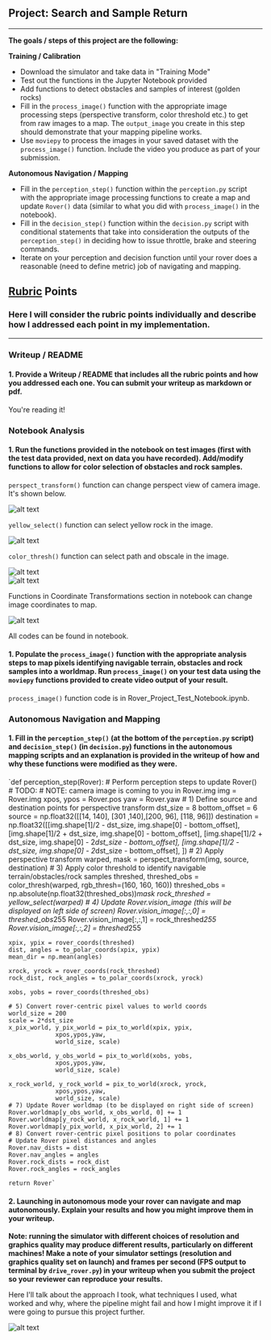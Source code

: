 ## Project: Search and Sample Return

---


**The goals / steps of this project are the following:**  

**Training / Calibration**  

* Download the simulator and take data in "Training Mode"
* Test out the functions in the Jupyter Notebook provided
* Add functions to detect obstacles and samples of interest (golden rocks)
* Fill in the `process_image()` function with the appropriate image processing steps (perspective transform, color threshold etc.) to get from raw images to a map.  The `output_image` you create in this step should demonstrate that your mapping pipeline works.
* Use `moviepy` to process the images in your saved dataset with the `process_image()` function.  Include the video you produce as part of your submission.

**Autonomous Navigation / Mapping**

* Fill in the `perception_step()` function within the `perception.py` script with the appropriate image processing functions to create a map and update `Rover()` data (similar to what you did with `process_image()` in the notebook). 
* Fill in the `decision_step()` function within the `decision.py` script with conditional statements that take into consideration the outputs of the `perception_step()` in deciding how to issue throttle, brake and steering commands. 
* Iterate on your perception and decision function until your rover does a reasonable (need to define metric) job of navigating and mapping.  

[//]: # (Image References)

[image1]: ../output/warped_example.jpg
[image2]: ../output/yellowed.jpg
[image3]: ../output/color_path.jpg
[image4]: ../output/color_obs.jpg
[image5]: ../output/arrow.jpg

## [Rubric](https://review.udacity.com/#!/rubrics/916/view) Points
### Here I will consider the rubric points individually and describe how I addressed each point in my implementation.  

---
### Writeup / README

#### 1. Provide a Writeup / README that includes all the rubric points and how you addressed each one.  You can submit your writeup as markdown or pdf.  

You're reading it!

### Notebook Analysis
#### 1. Run the functions provided in the notebook on test images (first with the test data provided, next on data you have recorded). Add/modify functions to allow for color selection of obstacles and rock samples.
`perspect_transform()` function can change perspect view of camera image. It's shown below.  

![alt text][image1]  

`yellow_select()` function can select yellow rock in the image.  

![alt text][image2]  

`color_thresh()` function can select path and obscale in the image.  

![alt text][image3]  
![alt text][image4]  

Functions in Coordinate Transformations section in notebook can change image coordinates to map.  

![alt text][image5]  

All codes can be found in notebook.  
#### 1. Populate the `process_image()` function with the appropriate analysis steps to map pixels identifying navigable terrain, obstacles and rock samples into a worldmap.  Run `process_image()` on your test data using the `moviepy` functions provided to create video output of your result. 

`process_image()` function code is in Rover_Project_Test_Notebook.ipynb.

### Autonomous Navigation and Mapping

#### 1. Fill in the `perception_step()` (at the bottom of the `perception.py` script) and `decision_step()` (in `decision.py`) functions in the autonomous mapping scripts and an explanation is provided in the writeup of how and why these functions were modified as they were.
`def perception_step(Rover):
    # Perform perception steps to update Rover()
    # TODO: 
    # NOTE: camera image is coming to you in Rover.img
    img = Rover.img
    xpos, ypos = Rover.pos
    yaw = Rover.yaw
    # 1) Define source and destination points for perspective transform
    dst_size = 8 
    bottom_offset = 6
    source = np.float32([[14, 140], [301 ,140],[200, 96], [118, 96]])
    destination = np.float32([[img.shape[1]/2 - dst_size, img.shape[0] - bottom_offset],
                      [img.shape[1]/2 + dst_size, img.shape[0] - bottom_offset],
                      [img.shape[1]/2 + dst_size, img.shape[0] - 2*dst_size - bottom_offset], 
                      [img.shape[1]/2 - dst_size, img.shape[0] - 2*dst_size - bottom_offset],
                      ])
     # 2) Apply perspective transform
    warped, mask = perspect_transform(img, source, destination)
     # 3) Apply color threshold to identify navigable terrain/obstacles/rock samples
    threshed, threshed_obs = color_thresh(warped, rgb_thresh=(160, 160, 160))
    threshed_obs = np.absolute(np.float32(threshed_obs))*mask
    rock_threshed = yellow_select(warped)
    # 4) Update Rover.vision_image (this will be displayed on left side of screen)
    Rover.vision_image[:,:,0] = threshed_obs*255 
    Rover.vision_image[:,:,1] = rock_threshed*255 
    Rover.vision_image[:,:,2] = threshed*255 
    
    xpix, ypix = rover_coords(threshed)
    dist, angles = to_polar_coords(xpix, ypix)
    mean_dir = np.mean(angles)
    
    xrock, yrock = rover_coords(rock_threshed)
    rock_dist, rock_angles = to_polar_coords(xrock, yrock)
    
    xobs, yobs = rover_coords(threshed_obs)

    # 5) Convert rover-centric pixel values to world coords
    world_size = 200
    scale = 2*dst_size
    x_pix_world, y_pix_world = pix_to_world(xpix, ypix, 
                 xpos,ypos,yaw, 
                 world_size, scale)
    
    x_obs_world, y_obs_world = pix_to_world(xobs, yobs, 
                 xpos,ypos,yaw,
                 world_size, scale)
    
    x_rock_world, y_rock_world = pix_to_world(xrock, yrock, 
                 xpos,ypos,yaw,
                 world_size, scale)
    # 7) Update Rover worldmap (to be displayed on right side of screen)
    Rover.worldmap[y_obs_world, x_obs_world, 0] += 1
    Rover.worldmap[y_rock_world, x_rock_world, 1] += 1
    Rover.worldmap[y_pix_world, x_pix_world, 2] += 1
    # 8) Convert rover-centric pixel positions to polar coordinates
    # Update Rover pixel distances and angles
    Rover.nav_dists = dist
    Rover.nav_angles = angles
    Rover.rock_dists = rock_dist
    Rover.rock_angles = rock_angles
    
    return Rover`

#### 2. Launching in autonomous mode your rover can navigate and map autonomously.  Explain your results and how you might improve them in your writeup.  

**Note: running the simulator with different choices of resolution and graphics quality may produce different results, particularly on different machines!  Make a note of your simulator settings (resolution and graphics quality set on launch) and frames per second (FPS output to terminal by `drive_rover.py`) in your writeup when you submit the project so your reviewer can reproduce your results.**

Here I'll talk about the approach I took, what techniques I used, what worked and why, where the pipeline might fail and how I might improve it if I were going to pursue this project further.  



![alt text][image3]


